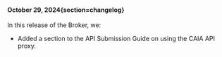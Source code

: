 #### October 29, 2024{section=changelog}
In this release of the Broker, we:

* Added a section to the API Submission Guide on using the CAIA API proxy.
